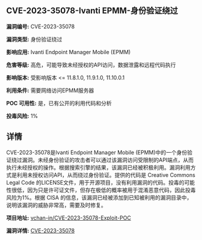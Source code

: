 ## CVE-2023-35078-Ivanti EPMM-身份验证绕过

**漏洞编号:** CVE-2023-35078

**漏洞类型:** 身份验证绕过

**影响应用:** Ivanti Endpoint Manager Mobile (EPMM)

**危害等级:** 高危，可能导致未经授权的API访问，数据泄露和远程代码执行

**影响版本:** 受影响版本 <= 11.8.1.0, 11.9.1.0, 11.10.0.1

**利用条件:** 需要网络访问EPMM服务器

**POC 可用性:** 是，已有公开的利用代码和分析

**投毒风险:** 1%

## 详情

CVE-2023-35078是Ivanti Endpoint Manager Mobile (EPMM)中的一个身份验证绕过漏洞。未经身份验证的攻击者可以通过该漏洞访问受限制的API端点，从而执行未经授权的操作。根据搜索引擎的结果，该漏洞已经被积极利用。漏洞利用方式是利用未授权访问API，从而绕过身份验证。提供的代码是 Creative Commons Legal Code 的LICENSE文件，用于开源项目，没有利用漏洞的代码。投毒的可能性很低，因为只是许可证文件，但存在极低的概率被用于混淆恶意代码，因此投毒风险为1%。根据 CISA 的信息，该漏洞已经被添加到已知被利用的漏洞目录中，说明该漏洞的威胁非常高，需要及时修复。

**项目地址:** [vchan-in/CVE-2023-35078-Exploit-POC](https://github.com/vchan-in/CVE-2023-35078-Exploit-POC)

**漏洞详情:** [CVE-2023-35078](https://nvd.nist.gov/vuln/detail/CVE-2023-35078)